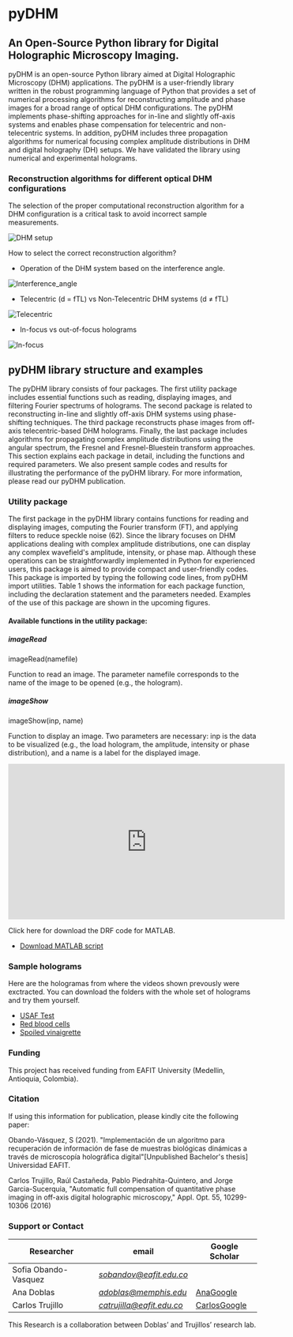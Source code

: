 # pyDHM

## An Open-Source Python library for Digital Holographic Microscopy Imaging.

pyDHM is an open-source Python library aimed at Digital Holographic Microscopy (DHM) applications. The pyDHM is a user-friendly library written in the robust programming language of Python that provides a set of numerical processing algorithms for reconstructing amplitude and phase images for a broad range of optical DHM configurations. The pyDHM implements phase-shifting approaches for in-line and slightly off-axis systems and enables phase compensation for telecentric and non-telecentric systems. In addition, pyDHM includes three propagation algorithms for numerical focusing complex amplitude distributions in DHM and digital holography (DH) setups. We have validated the library using numerical and experimental holograms.

### Reconstruction algorithms for different optical DHM configurations 

The selection of the proper computational reconstruction algorithm for a DHM configuration is a critical task to avoid incorrect sample measurements.

![DHM setup](/images/fig1.jpg)

How to select the correct reconstruction algorithm?

- Operation of the DHM system based on the interference angle.

![Interference_angle](/images/fig2.JPG)

- Telecentric (d = fTL) vs Non-Telecentric DHM systems (d ≠ fTL)

![Telecentric](/images/fig3.JPG)

- In-focus vs out-of-focus holograms

![In-focus](/images/fig4.JPG)



## pyDHM library structure and examples

The pyDHM library consists of four packages. The first utility package includes essential functions such as reading, displaying images, and filtering Fourier spectrums of holograms. The second package is related to reconstructing in-line and slightly off-axis DHM systems using phase-shifting techniques. The third package reconstructs phase images from off-axis telecentric-based DHM holograms. Finally, the last package includes algorithms for propagating complex amplitude distributions using the angular spectrum, the Fresnel and Fresnel-Bluestein transform approaches. This section explains each package in detail, including the functions and required parameters. We also present sample codes and results for illustrating the performance of the pyDHM library. For more information, please read our pyDHM publication.

### Utility package

The first package in the pyDHM library contains functions for reading and displaying images, computing the Fourier transform (FT), and applying filters to reduce speckle noise (62). Since the library focuses on DHM applications dealing with complex amplitude distributions, one can display any complex wavefield's amplitude, intensity, or phase map. Although these operations can be straightforwardly implemented in Python for experienced users, this package is aimed to provide compact and user-friendly codes. This package is imported by typing the following code lines, from pyDHM import utilities. Table 1 shows the information for each package function, including the declaration statement and the parameters needed. Examples of the use of this package are shown in the upcoming figures. 

#### Available functions in the utility package:

##### imageRead

imageRead(namefile)

Function to read an image. The parameter namefile corresponds to the name of the image to be opened (e.g., the hologram). 

##### imageShow

imageShow(inp, name)

Function to display an image. Two parameters are necessary: inp is the data to be visualized (e.g., the load hologram, the amplitude, intensity or phase distribution), and a name is a label for the displayed image.  


<p align="center">
<iframe width="560" height="315" src="https://www.youtube.com/embed/sUeVBAqYXJU" title="YouTube video player" frameborder="0" allow="accelerometer; autoplay; clipboard-write; encrypted-media; gyroscope; picture-in-picture" allowfullscreen></iframe>
</p>  


Click here for download the DRF code for MATLAB. 
* [Download MATLAB script](https://drive.google.com/drive/folders/1su6cW7JX1s3KXNQFdRl8nBjlIo2jobZ-?usp=sharing)


### Sample holograms

Here are the hologramas from where the videos shown prevously were exctracted. You can download the folders with the whole set of holograms and try them yourself.

- [USAF Test](https://drive.google.com/drive/folders/1bAfjlpGmKy6tdngCz6NAa601YNRNC2S5?usp=sharing)
- [Red blood cells](https://drive.google.com/drive/folders/1McD-yl8pHNrWxM6Vdd6p0wdMfufiy3BE?usp=sharing)
- [Spoiled vinaigrette](https://drive.google.com/drive/folders/1j4XBxeqpnIbFAP7NSf7gWLpAC7lVeAIX?usp=sharing)


### Funding
This project has received funding from EAFIT University (Medellin, Antioquia, Colombia).

### Citation
If using this information for publication, please kindly cite the following paper:

Obando-Vásquez, S (2021). "Implementación de un algoritmo para recuperación de información de fase de muestras biológicas dinámicas a través de microscopía holográfica digital"[Unpublished Bachelor's thesis] Universidad EAFIT. 

Carlos Trujillo, Raúl Castañeda, Pablo Piedrahita-Quintero, and Jorge Garcia-Sucerquia, "Automatic full compensation of quantitative phase imaging in off-axis digital holographic microscopy," Appl. Opt. 55, 10299-10306 (2016)

### Support or Contact 

| Researcher  | email | Google Scholar | 
| ------------- | ------------- |-------------| 
| Sofia Obando-Vasquez | *sobandov@eafit.edu.co* |  | 
| Ana Doblas| *adoblas@memphis.edu* | [AnaGoogle](https://scholar.google.es/citations?user=PvvDEMYAAAAJ&hl=en) |
| Carlos Trujillo| *catrujilla@eafit.edu.co* | [CarlosGoogle](https://scholar.google.com/citations?user=BKVrl2gAAAAJ&hl=es) |

This Research is a collaboration between Doblas’ and Trujillos’ research lab.
